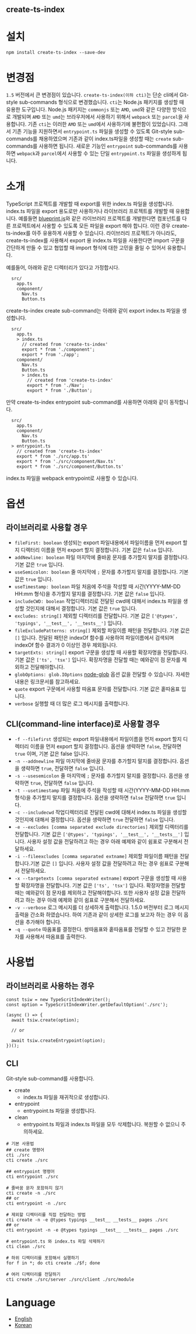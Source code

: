 create-ts-index
----

# 설치
```
npm install create-ts-index --save-dev
```

# 변경점
`1.5` 버전에서 큰 변경점이 있습니다. `create-ts-index(이하 cti)`는 단순 cli에서 Git-style sub-commands 형식으로 변경했습니다. `cti`는 Node.js 패키지를 생성할 때 유용한 도구입니다. Node.js 패키지는 `commonjs` 또는 `AMD`, `umd`와 같은 다양한 방식으로 개발되며 `AMD` 또는 `umd`는 브라우저에서 사용하기 위해서 `webpack` 또는 `parcel`을 사용합니다. 기존 `cti`는 이러한 `AMD` 또는 `umd`에서 사용하기에 불편함이 있었습니다. 그래서 기존 기능을 지원하면서 `entrypoint.ts` 파일을 생성할 수 있도록 Git-style sub-commands를 채용하였으며 기존과 같이 index.ts파일을 생성할 때는 `create` sub-commands를 사용하면 됩니다. 새로운 기능인 `entrypoint` sub-commands를 사용하면 `webpack`과 `parcel`에서 사용할 수 있는 단일 `entrypoint.ts` 파일을 생성하게 됩니다.

# 소개
TypeScript 프로젝트를 개발할 때 export를 위한 index.ts 파일을 생성합니다. index.ts 파일을 export 용도로만 사용하거나 라이브러리 프로젝트를 개발할 때 유용합니다. 예를들면 [blueprint.js](http://blueprintjs.com/)와 같은 라이브러리 프로젝트를 개발한다면 컴포넌트를 다른 프로젝트에서 사용할 수 있도록 모든 파일을 export 해야 합니다. 이런 경우 create-ts-index를 아주 유용하게 사용할 수 있습니다. 라이브러리 프로젝트가 아니라도, create-ts-index를 사용해서 export 용 index.ts 파일을 사용한다면 import 구문을 간단하게 만들 수 있고 협업할 때 import 형식에 대한 고민을 줄일 수 있어서 유용합니다.

예를들어, 아래와 같은 디렉터리가 있다고 가정합시다.

```
  src/
    app.ts
    component/
      Nav.ts
      Button.ts
```

create-ts-index create sub-command는 아래와 같이 export index.ts 파일을 생성합니다.

```
  src/
    app.ts
    > index.ts
      // created from 'create-ts-index'
      export * from './component';
      export * from './app';
    component/
      Nav.ts
      Button.ts
      > index.ts
        // created from 'create-ts-index'
        export * from './Nav';
        export * from './Button';
```

만약 create-ts-index entrypoint sub-command를 사용하면 아래와 같이 동작합니다.

```
  src/
    app.ts
    component/
      Nav.ts
      Button.ts
  > entrypoint.ts
    // created from 'create-ts-index'
    export * from './src/app.ts'
    export * from './src/component/Nav.ts'
    export * from './src/component/Button.ts'
```

index.ts 파일을 webpack entrypoint로 사용할 수 있습니다.

# 옵션
## 라이브러리로 사용할 경우
* `fileFirst: boolean` 생성되는 export 파일내용에서 파일이름을 먼저 export 할지 디렉터리 이름을 먼저 export 할지 결정합니다. 기본 값은 `false` 입니다.
* `addNewline: boolean` 파일 마지막에 줄바꿈 문자를 추가할지 말지를 결정합니다. 기본 값은 `true` 입니다.
* `useSemicolon: boolean` 줄 마지막에 `;` 문자를 추가할지 말지를 결정합니다. 기본 값은 `true` 입니다.
* `useTimestamp: boolean` 파일 처음에 주석을 작성할 때 시간(YYYY-MM-DD HH:mm 형식)을 추가할지 말지를 결정합니다. 기본 값은 `false` 입니다.
* `includeCWD: boolean` 작업디렉터리로 전달된 cwd에 대해서 index.ts 파일을 생성할 것인지에 대해서 결정합니다. 기본 값은 `true` 입니다.
* `excludes: string[]` 제외할 디렉터리를 전달합니다. 기본 값은 `['@types', 'typings', '__test__', '__tests__']` 입니다.
* `fileExcludePatterns: string[]` 제외할 파일이름 패턴을 전달합니다. 기본 값은 `[]` 입니다. 전달된 패턴은 indexOf 함수를 사용하여 파일이름에서 검색되며 indexOf 함수 결과가 0 이상인 경우 제외됩니다.
* `targetExts: string[]` export 구문을 생성할 때 사용할 확장자명을 전달합니다. 기본 값은 `['ts', 'tsx']` 입니다. 확장자명을 전달할 때는 예와같이 점 문자를 제외하고 전달해야합니다.
* `globOptions: glob.IOptions` [node-glob](https://github.com/isaacs/node-glob) 옵션 값을 전달할 수 있습니다. 자세한 내용은 링크문서를 참고하세요.
* `quote` export 구문에서 사용할 따옴표 문자를 전달합니다. 기본 값은 홑따옴표 입니다.
* `verbose` 실행할 때 더 많은 로그 메시지를 출력합니다.

## CLI(command-line interface)로 사용할 경우
* `-f --filefirst` 생성되는 export 파일내용에서 파일이름을 먼저 export 할지 디렉터리 이름을 먼저 export 할지 결정합니다. 옵션을 생략하면 `false`, 전달하면 `true` 이며, 기본 값은 false 입니다.
* `-n --addnewline` 파일 마지막에 줄바꿈 문자를 추가할지 말지를 결정합니다. 옵션을 생략하면 `true`, 전달하면 `false` 입니다.
* `-s --usesemicolon` 줄 마지막에 `;` 문자를 추가할지 말지를 결정합니다. 옵션을 생략하면 `true`, 전달하면 `false` 입니다.
* `-t --usetimestamp` 파일 처음에 주석을 작성할 때 시간(YYYY-MM-DD HH:mm 형식)을 추가할지 말지를 결정합니다. 옵션을 생략하면 `false` 전달하면 `true` 입니다.
* `-c --includecwd` 작업디렉터리로 전달된 cwd에 대해서 index.ts 파일을 생성할 것인지에 대해서 결정합니다. 옵션을 생략하면 `true` 전달하면 `false` 입니다.
* `-e --excludes [comma separated exclude directories]` 제외할 디렉터리를 전달합니다. 기본 값은 `['@types', 'typings', '__test__', '__tests__']` 입니다. 사용자 설정 값을 전달하려고 하는 경우 아래 예제와 같이 쉼표로 구분해서 전달하세요.
* `-i --fileexcludes [comma separated extname]` 제외할 파일이름 패턴을 전달합니다.기본 값은 `[]` 입니다. 사용자 설정 값을 전달하려고 하는 경우 쉼표로 구분해서 전달하세요.
* `-x --targetexts [comma separated extname]` export 구문을 생성할 때 사용할 확장자명을 전달합니다. 기본 값은 `['ts', 'tsx']` 입니다. 확장자명을 전달할 때는 예와같이 점 문자를 제외하고 전달해야합니다. 또한 사용자 설정 값을 전달하려고 하는 경우 아래 예제와 같이 쉼표로 구분해서 전달하세요.
* `-v --verbose` 로그 메시지를 더 상세하게 출력합니다. 1.5.0 버전부터 로그 메시지 출력을 간소화 하였습니다. 하여 기존과 같이 상세한 로그를 보고자 하는 경우 이 옵션을 추가해야 합니다.
* `-q --quote` 따옴표를 결정한다. 쌍따옴표와 홑따옴표를 전달할 수 있고 전달한 문자를 사용해서 따옴표를 출력한다.

# 사용법
## 라이브러리로 사용하는 경우
```
const tsiw = new TypeScritIndexWriter();
const option = TypeScritIndexWriter.getDefaultOption('./src');

(async () => {
  await tsiw.create(option);

  // or

  await tsiw.createEntrypoint(option);
})();
```

## CLI
Git-style sub-command를 사용합니다.

* create
  * index.ts 파일을 재귀적으로 생성합니다.
* entrypoint
  * entrypoint.ts 파일을 생성합니다.
* clean
  * entrypoint.ts 파일과 index.ts 파일을 모두 삭제합니다. 복원할 수 없으니 주의하세요.
```
# 기본 사용법
## create 명령어
cti ./src
cti create ./src

## entrypoint 명령어
cti entrypoint ./src

# 줄바꿈 문자 포함하지 않기
cti create -n ./src
## or
cti entrypoint -n ./src

# 제외할 디렉터리를 직접 전달하는 방법
cti create -n -e @types typings __test__ __tests__ pages ./src
## or
cti entrypoint -n -e @types typings __test__ __tests__ pages ./src

# entrypoint.ts 와 index.ts 파일 삭제하기
cti clean ./src

# 하위 디렉터리를 포함해서 실행하기
for f in *; do cti create ./$f; done

# 여러 디렉터리를 전달하기
cti create ./src/server ./src/client ./src/module
```

# Language
* [English](https://github.com/imjuni/create-ts-index/blob/master/README.md)
* [Korean](https://github.com/imjuni/create-ts-index/blob/master/README.ko.md)
